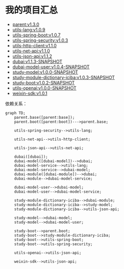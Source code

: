 # 我的项目汇总

* [parent:v1.3.0](https://github.com/dbstar-org/parent)
* [utils-lang:v1.0.9](https://github.com/dbstar-org/utils-lang)
* [utils-spring-boot:v1.0.7](https://github.com/dbstar-org/utils-spring-boot)
* [utils-spring-security:v1.0.3](https://github.com/dbstar-org/utils-spring-security)
* [utils-http-client:v1.1.0](https://github.com/dbstar-org/utils-http-client)
* [utils-net-api:v1.1.0](https://github.com/dbstar-org/utils-net-api)
* [utils-json-api:v1.1.2](https://github.com/dbstar-org/utils-json-api)
* [dubai:v1.1.3-SNAPSHOT](https://github.com/dbstar-org/dubai)
* [dubai-model-user:v1.0.4-SNAPSHOT](https://github.com/dbstar-org/dubai-model-user)
* [study-model:v1.0.0-SNAPSHOT](https://github.com/dbstar-org/study-model)
* [study-module-dictionary-iciba:v1.0.3-SNAPSHOT](https://github.com/dbstar-org/study-module-dictionary-iciba)
* [study-boot:v1.0.2-SNAPSHOT](https://github.com/dbstar-org/study-boot)
* [utils-openai:v1.0.0-SNAPSHOT](https://github.com/dbstar-org/utils-openai)
* [weixin-sdk:v1.0.1](https://github.com/dbstar-org/weixin-sdk)

依赖关系：

```mermaid
graph TD;
    parent.base([parent:base]);
    parent.boot([parent:boot])--->parent.base;

    utils-spring-security-->utils-lang;

    utils-net-api-->utils-http-client;

    utils-json-api-->utils-net-api;

    dubai([dubai]);
    dubai-model([dubai-model])-->dubai;
    dubai-model-service-->utils-lang;
    dubai-model-service-->dubai-model;
    dubai-module([dubai-module])-->dubai;
    dubai-module-->dubai-model-service;
    
    dubai-model-user-->dubai-model;
    dubai-model-user-->dubai-model-service;

    study-module-dictionary-iciba-->dubai-module;
    study-module-dictionary-iciba-->study-model;
    study-module-dictionary-iciba-->utils-json-api;

    study-model-->dubai-model;
    study-model-->dubai-model-user;

    study-boot-->parent.boot;
    study-boot-->study-module-dictionary-iciba;
    study-boot-->utils-spring-boot;
    study-boot-->utils-spring-security;

    utils-openai-->utils-json-api;

    weixin-sdk-->utils-json-api;
```
